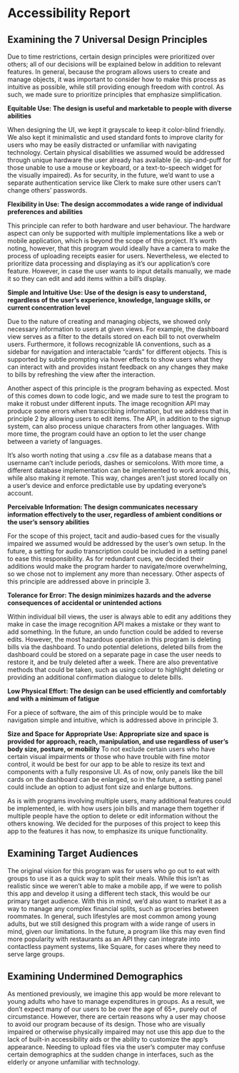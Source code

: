 # **Accessibility Report**

## Examining the 7 Universal Design Principles
Due to time restrictions, certain design principles were prioritized over others; all of our decisions will be explained below in addition to relevant features. In general, because the program allows users to create and manage objects, it was important to consider how to make this process as intuitive as possible, while still providing enough freedom with control. As such, we made sure to prioritize principles that emphasize simplification.

**Equitable Use: The design is useful and marketable to people with diverse abilities**

When designing the UI, we kept it grayscale to keep it color-blind friendly. We also kept it minimalistic and used standard fonts to improve clarity for users who may be easily distracted or unfamiliar with navigating technology. Certain physical disabilities we assumed would be addressed through unique hardware the user already has available (ie. sip-and-puff for those unable to use a mouse or keyboard, or a text-to-speech widget for the visually impaired). As for security, in the future, we’d want to use a separate authentication service like Clerk to make sure other users can’t change others’ passwords.

**Flexibility in Use: The design accommodates a wide range of individual preferences and abilities**

This principle can refer to both hardware and user behaviour. The hardware aspect can only be supported with multiple implementations like a web or mobile application, which is beyond the scope of this project. It’s worth noting, however, that this program would ideally have a camera to make the process of uploading receipts easier for users. Nevertheless, we elected to prioritize data processing and displaying as it’s our application’s core feature. However, in case the user wants to input details manually, we made it so they can edit and add items within a bill’s display.

**Simple and Intuitive Use: Use of the design is easy to understand, regardless of the user’s experience, knowledge, language skills, or current concentration level**

Due to the nature of creating and managing objects, we showed only necessary information to users at given views. For example, the dashboard view serves as a filter to the details stored on each bill to not overwhelm users. Furthermore, it follows recognizable IA conventions, such as a sidebar for navigation and interactable “cards” for different objects. This is supported by subtle prompting via hover effects to show users what they can interact with and provides instant feedback on any changes they make to bills by refreshing the view after the interaction.

Another aspect of this principle is the program behaving as expected. Most of this comes down to code logic, and we made sure to test the program to make it robust under different inputs. The image recognition API may produce some errors when transcribing information, but we address that in principle 2 by allowing users to edit items.
The API, in addition to the signup system, can also process unique characters from other languages. With more time, the program could have an option to let the user change between a variety of languages.

It’s also worth noting that using a .csv file as a database means that a username can’t include periods, dashes or semicolons. With more time, a different database implementation can be implemented to work around this, while also making it remote. This way, changes aren’t just stored locally on a user’s device and enforce predictable use by updating everyone’s account.

**Perceivable Information: The design communicates necessary information effectively to the user, regardless of ambient conditions or the user’s sensory abilities**

For the scope of this project, tacit and audio-based cues for the visually impaired we assumed would be addressed by the user’s own setup. In the future, a setting for audio transcription could be included in a setting panel to ease this responsibility. As for redundant cues, we decided their additions would make the program harder to navigate/more overwhelming, so we chose not to implement any more than necessary. Other aspects of this principle are addressed above in principle 3.

**Tolerance for Error: The design minimizes hazards and the adverse consequences of accidental or unintended actions**

Within individual bill views, the user is always able to edit any additions they make in case the image recognition API makes a mistake or they want to add something. In the future, an undo function could be added to reverse edits. However, the most hazardous operation in this program is deleting bills via the dashboard. To undo potential deletions, deleted bills from the dashboard could be stored on a separate page in case the user needs to restore it, and be truly deleted after a week. There are also preventative methods that could be taken, such as using colour to highlight deleting or providing an additional confirmation dialogue to delete bills.

**Low Physical Effort: The design can be used efficiently and comfortably and with a minimum of fatigue**

For a piece of software, the aim of this principle would be to make navigation simple and intuitive, which is addressed above in principle 3.

**Size and Space for Appropriate Use: Appropriate size and space is provided for approach, reach, manipulation, and use regardless of user’s body size, posture, or mobility**
To not exclude certain users who have certain visual impairments or those who have trouble with fine motor control, it would be best for our app to be able to resize its text and components with a fully responsive UI. As of now, only panels like the bill cards on the dashboard can be enlarged, so in the future, a setting panel could include an option to adjust font size and enlarge buttons.


As is with programs involving multiple users, many additional features could be implemented, ie. with how users join bills and manage them together if multiple people have the option to delete or edit information without the others knowing. We decided for the purposes of this project to keep this app to the features it has now, to emphasize its unique functionality.




## Examining Target Audiences
The original vision for this program was for users who go out to eat with groups to use it as a quick way to split their meals. While this isn’t as realistic since we weren’t able to make a mobile app, if we were to polish this app and develop it using a different tech stack, this would be our primary target audience. With this in mind, we’d also want to market it as a way to manage any complex financial splits, such as groceries between roommates. In general, such lifestyles are most common among young adults, but we still designed this program with a wide range of users in mind, given our limitations. In the future, a program like this may even find more popularity with restaurants as an API they can integrate into contactless payment systems, like Square, for cases where they need to serve large groups.




## Examining Undermined Demographics
As mentioned previously, we imagine this app would be more relevant to young adults who have to manage expenditures in groups. As a result, we don’t expect many of our users to be over the age of 65+, purely out of circumstance. However, there are certain reasons why a user may choose to avoid our program because of its design. Those who are visually impaired or otherwise physically impaired may not use this app due to the lack of built-in accessibility aids or the ability to customize the app’s appearance. Needing to upload files via the user’s computer may confuse certain demographics at the sudden change in interfaces, such as the elderly or anyone unfamiliar with technology.
